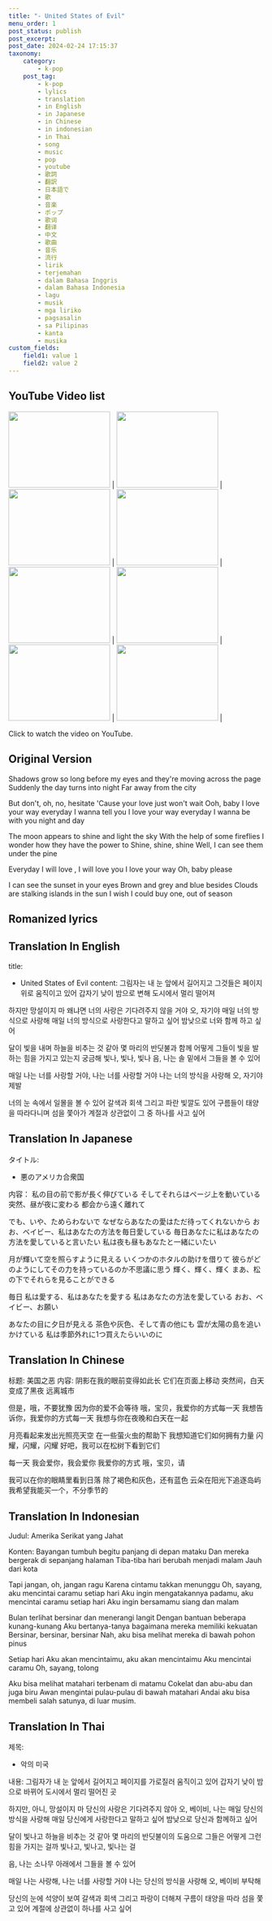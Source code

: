 ```yaml
---
title: "- United States of Evil"
menu_order: 1
post_status: publish
post_excerpt: 
post_date: 2024-02-24 17:15:37
taxonomy:
    category:
        - k-pop
    post_tag:
        - k-pop
        - lylics
        - translation
        - in English
        - in Japanese
        - in Chinese
        - in indonesian
        - in Thai
        - song
        - music
        - pop
        - youtube
        - 歌詞
        - 翻訳
        - 日本語で
        - 歌
        - 音楽
        - ポップ
        - 歌词
        - 翻译
        - 中文
        - 歌曲
        - 音乐
        - 流行
        - lirik
        - terjemahan
        - dalam Bahasa Inggris
        - dalam Bahasa Indonesia
        - lagu
        - musik
        - mga liriko
        - pagsasalin
        - sa Pilipinas
        - kanta
        - musika
custom_fields:
    field1: value 1
    field2: value 2
---
```


## YouTube Video list
 [<img src='http://img.youtube.com/vi/yuKbk2jmihM/0.jpg' width='200' height='150'>](https://youtu.be/yuKbk2jmihM) | [<img src='http://img.youtube.com/vi/RJWd12b2Cpo/0.jpg' width='200' height='150'>](https://youtu.be/RJWd12b2Cpo) | [<img src='http://img.youtube.com/vi/GrMbFMoIfA4/0.jpg' width='200' height='150'>](https://youtu.be/GrMbFMoIfA4) | [<img src='http://img.youtube.com/vi/iymQSXWihVs/0.jpg' width='200' height='150'>](https://youtu.be/iymQSXWihVs) | [<img src='http://img.youtube.com/vi/MAJNq1SF_WU/0.jpg' width='200' height='150'>](https://youtu.be/MAJNq1SF_WU) |
 [<img src='http://img.youtube.com/vi/RIWdqZPeeo4/0.jpg' width='200' height='150'>](https://youtu.be/RIWdqZPeeo4) | [<img src='http://img.youtube.com/vi/W-i0fj5IuXk/0.jpg' width='200' height='150'>](https://youtu.be/W-i0fj5IuXk) | [<img src='http://img.youtube.com/vi/c_-qqV8U7c4/0.jpg' width='200' height='150'>](https://youtu.be/c_-qqV8U7c4) |

Click to watch the video on YouTube.
## Original Version
Shadows grow so long before my eyes
and they're moving across the page
Suddenly the day turns into night
Far away from the city

But don't, oh, no, hesitate
'Cause your love just won't wait
Ooh, baby I love your way everyday
I wanna tell you I love your way everyday
I wanna be with you night and day

The moon appears to shine and light the sky
With the help of some fireflies
I wonder how they have the power to
Shine, shine, shine
Well, I can see them under the pine

Everyday
I will love , I will love you
I love your way
Oh, baby please

I can see the sunset in your eyes
Brown and grey and blue besides
Clouds are stalking islands in the sun
I wish I could buy one, out of season


## Romanized lyrics

## Translation In English
title:  
- United States of Evil
content: 
그림자는 내 눈 앞에서 길어지고
그것들은 페이지 위로 움직이고 있어
갑자기 낮이 밤으로 변해
도시에서 멀리 떨어져

하지만 망설이지 마
왜냐면 너의 사랑은 기다려주지 않을 거야
오, 자기야 매일 너의 방식으로 사랑해
매일 너의 방식으로 사랑한다고 말하고 싶어
밤낮으로 너와 함께 하고 싶어

달이 빛을 내며 하늘을 비추는 것 같아
몇 마리의 반딧불과 함께
어떻게 그들이 빛을 발하는 힘을 가지고 있는지 궁금해
빛나, 빛나, 빛나
음, 나는 솔 밑에서 그들을 볼 수 있어

매일
나는 너를 사랑할 거야, 나는 너를 사랑할 거야
나는 너의 방식을 사랑해
오, 자기야 제발

너의 눈 속에서 일몰을 볼 수 있어
갈색과 회색 그리고 파란 빛깔도 있어
구름들이 태양을 따라다니며 섬을 쫓아가
계절과 상관없이 그 중 하나를 사고 싶어
## Translation In Japanese
タイトル: 
- 悪のアメリカ合衆国

内容：
私の目の前で影が長く伸びている
そしてそれらはページ上を動いている
突然、昼が夜に変わる
都会から遠く離れて

でも、いや、ためらわないで
なぜならあなたの愛はただ待ってくれないから
おお、ベイビー、私はあなたの方法を毎日愛している
毎日あなたに私はあなたの方法を愛していると言いたい
私は夜も昼もあなたと一緒にいたい

月が輝いて空を照らすように見える
いくつかのホタルの助けを借りて
彼らがどのようにしてその力を持っているのか不思議に思う
輝く、輝く、輝く
まあ、松の下でそれらを見ることができる

毎日
私は愛する、私はあなたを愛する
私はあなたの方法を愛している
おお、ベイビー、お願い

あなたの目に夕日が見える
茶色や灰色、そして青の他にも
雲が太陽の島を追いかけている
私は季節外れに1つ買えたらいいのに


## Translation In Chinese
标题: 美国之恶
内容:
阴影在我的眼前变得如此长
它们在页面上移动
突然间，白天变成了黑夜
远离城市

但是，哦，不要犹豫
因为你的爱不会等待
哦，宝贝，我爱你的方式每一天
我想告诉你，我爱你的方式每一天
我想与你在夜晚和白天在一起

月亮看起来发出光照亮天空
在一些萤火虫的帮助下
我想知道它们如何拥有力量
闪耀，闪耀，闪耀
好吧，我可以在松树下看到它们

每一天
我会爱你，我会爱你
我爱你的方式
哦，宝贝，请

我可以在你的眼睛里看到日落
除了褐色和灰色，还有蓝色
云朵在阳光下追逐岛屿
我希望我能买一个，不分季节的


## Translation In Indonesian
Judul: Amerika Serikat yang Jahat

Konten:
Bayangan tumbuh begitu panjang di depan mataku
Dan mereka bergerak di sepanjang halaman
Tiba-tiba hari berubah menjadi malam
Jauh dari kota

Tapi jangan, oh, jangan ragu
Karena cintamu takkan menunggu
Oh, sayang, aku mencintai caramu setiap hari
Aku ingin mengatakannya padamu, aku mencintai caramu setiap hari
Aku ingin bersamamu siang dan malam

Bulan terlihat bersinar dan menerangi langit
Dengan bantuan beberapa kunang-kunang
Aku bertanya-tanya bagaimana mereka memiliki kekuatan
Bersinar, bersinar, bersinar
Nah, aku bisa melihat mereka di bawah pohon pinus

Setiap hari
Aku akan mencintaimu, aku akan mencintaimu
Aku mencintai caramu
Oh, sayang, tolong

Aku bisa melihat matahari terbenam di matamu
Cokelat dan abu-abu dan juga biru
Awan mengintai pulau-pulau di bawah matahari
Andai aku bisa membeli salah satunya, di luar musim.
## Translation In Thai
제목:
- 악의 미국

내용:
그림자가 내 눈 앞에서 길어지고
페이지를 가로질러 움직이고 있어
갑자기 낮이 밤으로 바뀌어
도시에서 멀리 떨어진 곳

하지만, 아니, 망설이지 마
당신의 사랑은 기다려주지 않아
오, 베이비, 나는 매일 당신의 방식을 사랑해
매일 당신에게 사랑한다고 말하고 싶어
밤낮으로 당신과 함께하고 싶어

달이 빛나고 하늘을 비추는 것 같아
몇 마리의 반딧불이의 도움으로
그들은 어떻게 그런 힘을 가지는 걸까
빛나고, 빛나고, 빛나는 걸

음, 나는 소나무 아래에서 그들을 볼 수 있어

매일
나는 사랑해, 나는 너를 사랑할 거야
나는 당신의 방식을 사랑해
오, 베이비 부탁해

당신의 눈에 석양이 보여
갈색과 회색 그리고 파랑이 더해져
구름이 태양을 따라 섬을 쫓고 있어
계절에 상관없이 하나를 사고 싶어
